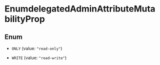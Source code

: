

# EnumdelegatedAdminAttributeMutabilityProp

## Enum


* `ONLY` (value: `"read-only"`)

* `WRITE` (value: `"read-write"`)



